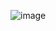 ![image](https://github.com/NicolasCernadas/Programas-C-/assets/144465221/744c49f9-5081-44fd-803a-4dc3bdcab0dd)
